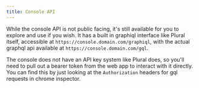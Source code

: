 ```yaml
---
title: Console API
---
```


While the console API is not public facing, it's still available for you to explore and use if you wish. It has a built in graphiql interface like Plural itself, accessible at `https://console.domain.com/graphiql`, with the actual graphql api available at `https://console.domain.com/gql`.

The console does not have an API key system like Plural does, so you'll need to pull out a bearer token from the web app to interact with it directly. You can find this by just looking at the `Authorization` headers for gql requests in chrome inspector.
